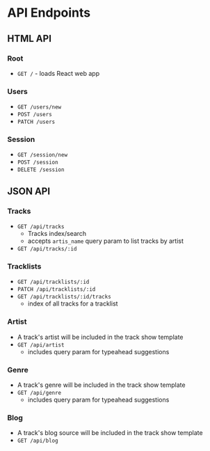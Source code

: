 # API Endpoints

## HTML API

### Root

- `GET /` - loads React web app

### Users

- `GET /users/new`
- `POST /users`
- `PATCH /users`

### Session

- `GET /session/new`
- `POST /session`
- `DELETE /session`

## JSON API

### Tracks

- `GET /api/tracks`
  - Tracks index/search
  - accepts `artis_name` query param to list tracks by artist
- `GET /api/tracks/:id`

### Tracklists

- `GET /api/tracklists/:id`
- `PATCH /api/tracklists/:id`
- `GET /api/tracklists/:id/tracks`
  - index of all tracks for a tracklist

### Artist

- A track's artist will be included in the track show template
- `GET /api/artist`
  - includes query param for typeahead suggestions

### Genre

- A track's genre will be included in the track show template
- `GET /api/genre`
  - includes query param for typeahead suggestions

### Blog

- A track's blog source will be included in the track show template
- `GET /api/blog`
